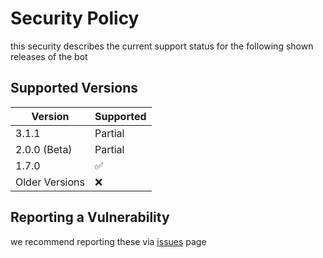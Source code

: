 # Security Policy
this security describes the current support status for the following shown releases of the bot
## Supported Versions

| Version | Supported          |
| ------- | ------------------ |
| 3.1.1   | Partial            |
| 2.0.0 (Beta)   | Partial     |
| 1.7.0   | :white_check_mark: |
| Older Versions   | :x:       |

## Reporting a Vulnerability

we recommend reporting these via [issues](https://github.com/DodoGames7/Dodo-Bot/issues/new/choose) page
